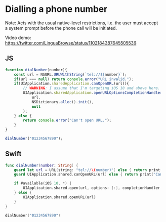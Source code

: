 # Dialling a phone number

Note: Acts with the usual native-level restrictions, i.e. the user must accept a system prompt before the phone call will be initiated.

Video demo: https://twitter.com/LinguaBrowse/status/1102184387645505536

## JS

```js
function dialNumber(number){
    const url = NSURL.URLWithString(`tel://${number}`);
    if(url === null) return console.error("URL invalid.");
    if(UIApplication.sharedApplication.canOpenURL(url)){
        // WARNING: I assume that I'm targeting iOS 10 and above here.
        UIApplication.sharedApplication.openURLOptionsCompletionHandler(
            url,
            NSDictionary.alloc().init(),
            null
        );
    } else {
        return console.error("Can't open URL.");
    }
}

dialNumber("01234567890");
```

## Swift

```swift
func dialNumber(number: String) {
    guard let url = URL(string: "tel://\(number)") else { return print("URL invalid.") }
    guard UIApplication.shared.canOpenURL(url) else { return print("Can't open URL.") }

    if #available(iOS 10, *) {
        UIApplication.shared.open(url, options: [:], completionHandler:nil)
    } else {
        UIApplication.shared.openURL(url)
    }
}

dialNumber("01234567890")
```
